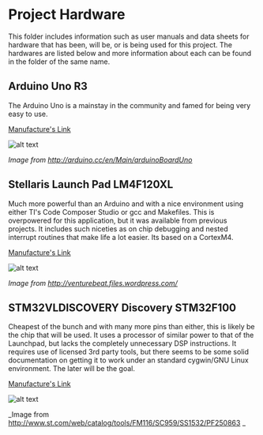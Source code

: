 Project Hardware
=======================

This folder includes information such as user manuals and data sheets for hardware that has been, will be, or is being used for this project. The hardwares are listed below and more information about each can be found in the folder of the same name.

Arduino Uno R3
----------------------
The Arduino Uno is a mainstay in the community and famed for being very easy to use. 

[Manufacture's Link](http://arduino.cc/en/Main/arduinoBoardUno)

![alt text](http://arduino.cc/en/uploads/Main/ArduinoUno_R3_Front_450px.jpg "Arduino Uno R3")

_Image from http://arduino.cc/en/Main/arduinoBoardUno_

Stellaris Launch Pad LM4F120XL
-------------------------------
Much more powerful than an Arduino and with a nice environment using either TI's Code Composer Studio or gcc and Makefiles. This is overpowered for this application, but it was available from previous projects. It includes such niceties as on chip debugging and nested interrupt routines that make life a lot easier. Its based on a CortexM4.

[Manufacture's Link](http://www.ti.com/tool/ek-lm4f120xl)

![alt text](http://venturebeat.files.wordpress.com/2012/11/stellaris-launchpad.jpg?w=558&h=393 "Stellaris LM4F120XL")

_Image from http://venturebeat.files.wordpress.com/_

STM32VLDISCOVERY Discovery STM32F100
------------------------------
Cheapest of the bunch and with many more pins than either, this is likely be the chip that will be used. It uses a processor of similar power to that of the Launchpad, but lacks the completely unnecessary DSP instructions. It requires use of licensed 3rd party tools, but there seems to be some solid documentation on getting it to work under an standard cygwin/GNU Linux environment. The later will be the goal.

[Manufacture's Link](http://www.st.com/web/catalog/tools/FM116/SC959/SS1532/PF250863)

![alt text](http://www.st.com/st-web-ui/static/active/en/fragment/product_related/rpn_information/board_photo/board_stm32vl_discovery.jpg "stm32v1")

_Image from http://www.st.com/web/catalog/tools/FM116/SC959/SS1532/PF250863 _
